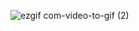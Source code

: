 ![ezgif com-video-to-gif (2)](https://github.com/rohitf1/chatbot-flask-langchain-pinecone-openai/assets/110368802/af47f51f-9338-4a4b-9886-57705eb7b3c8)
